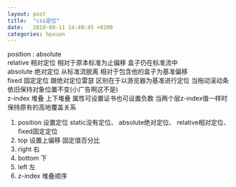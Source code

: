 ```yaml
---
layout: post
title:  "css定位"
date:   2018-09-11 14:49:45 +0200
categories: hpxuan
---
```

position : absolute  
relative 相对定位 相对于原本标准为止偏移 盒子仍在标准流中  
absolute 绝对定位 从标准流脱离 相对于包含他的盒子为基准偏移  
fixed 固定定位 跟绝对定位雷瑟 区别在于以游览器为基准进行定位 当拖动滚动条 依旧保持对象位置不变(小广告啊这不是)  
z-index 堆叠 上下堆叠 属性可设置证书也可设置负数 当两个层z-index值一样时 保持原有的高地覆盖关系  

1. position 设置定位 static没有定位、 absolute绝对定位、 relative相对定位、 fixed固定定位  
2. top 设置上偏移 固定值百分比  
3. right 右  
4. bottom 下  
5. left 左  
6. z-index 堆叠顺序